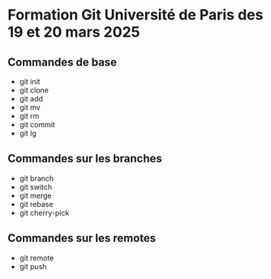 # Formation Git Université de Paris des 19 et 20 mars 2025

## Commandes de base 

- git init
- git clone
- git add
- git mv
- git rm
- git commit
- git lg

## Commandes sur les branches

- git branch
- git switch
- git merge
- git rebase
- git cherry-pick

## Commandes sur les remotes

- git remote
- git push
